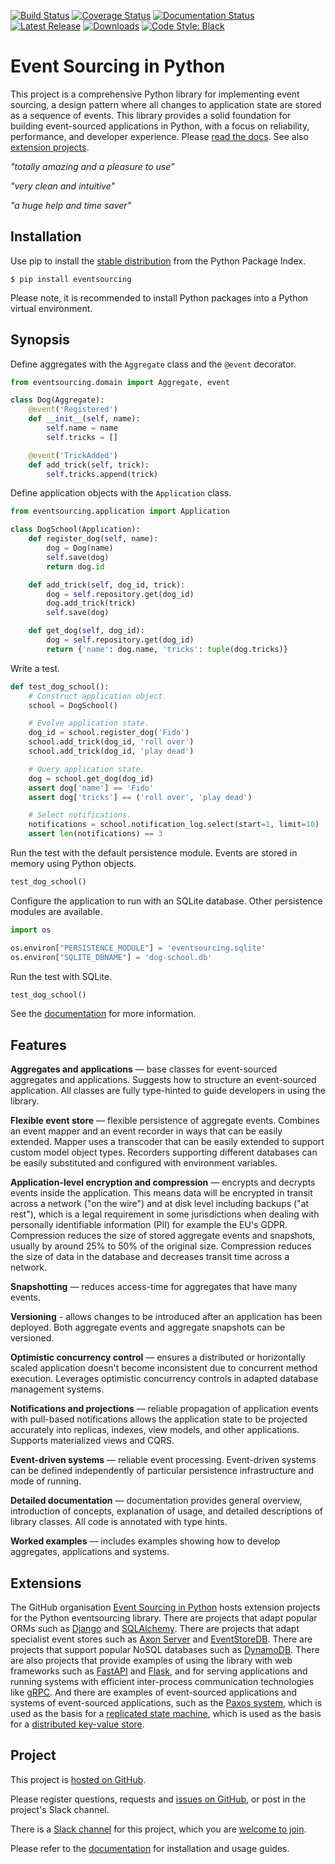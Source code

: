 [![Build Status](https://github.com/pyeventsourcing/eventsourcing/actions/workflows/runtests.yaml/badge.svg?branch=9.4)](https://github.com/pyeventsourcing/eventsourcing)
[![Coverage Status](https://coveralls.io/repos/github/pyeventsourcing/eventsourcing/badge.svg?branch=main)](https://coveralls.io/github/pyeventsourcing/eventsourcing?branch=main)
[![Documentation Status](https://readthedocs.org/projects/eventsourcing/badge/?version=stable)](https://eventsourcing.readthedocs.io/en/stable/)
[![Latest Release](https://badge.fury.io/py/eventsourcing.svg)](https://pypi.org/project/eventsourcing/)
[![Downloads](https://static.pepy.tech/personalized-badge/eventsourcing?period=total&units=international_system&left_color=grey&right_color=brightgreen&left_text=downloads)](https://pypistats.org/packages/eventsourcing)
[![Code Style: Black](https://img.shields.io/badge/code%20style-black-000000.svg)](https://github.com/psf/black)


# Event Sourcing in Python

This project is a comprehensive Python library for implementing event sourcing, a design pattern where all
changes to application state are stored as a sequence of events. This library provides a solid foundation
for building event-sourced applications in Python, with a focus on reliability, performance, and developer
experience. Please [read the docs](https://eventsourcing.readthedocs.io/). See also [extension projects](https://github.com/pyeventsourcing).

*"totally amazing and a pleasure to use"*

*"very clean and intuitive"*

*"a huge help and time saver"*


## Installation

Use pip to install the [stable distribution](https://pypi.org/project/eventsourcing/)
from the Python Package Index.

    $ pip install eventsourcing

Please note, it is recommended to install Python
packages into a Python virtual environment.


## Synopsis

Define aggregates with the `Aggregate` class and the `@event` decorator.

```python
from eventsourcing.domain import Aggregate, event

class Dog(Aggregate):
    @event('Registered')
    def __init__(self, name):
        self.name = name
        self.tricks = []

    @event('TrickAdded')
    def add_trick(self, trick):
        self.tricks.append(trick)
```

Define application objects with the `Application` class.

```python
from eventsourcing.application import Application

class DogSchool(Application):
    def register_dog(self, name):
        dog = Dog(name)
        self.save(dog)
        return dog.id

    def add_trick(self, dog_id, trick):
        dog = self.repository.get(dog_id)
        dog.add_trick(trick)
        self.save(dog)

    def get_dog(self, dog_id):
        dog = self.repository.get(dog_id)
        return {'name': dog.name, 'tricks': tuple(dog.tricks)}
```

Write a test.

```python
def test_dog_school():
    # Construct application object.
    school = DogSchool()

    # Evolve application state.
    dog_id = school.register_dog('Fido')
    school.add_trick(dog_id, 'roll over')
    school.add_trick(dog_id, 'play dead')

    # Query application state.
    dog = school.get_dog(dog_id)
    assert dog['name'] == 'Fido'
    assert dog['tricks'] == ('roll over', 'play dead')

    # Select notifications.
    notifications = school.notification_log.select(start=1, limit=10)
    assert len(notifications) == 3
```

Run the test with the default persistence module. Events are stored
in memory using Python objects.

```python
test_dog_school()
```

Configure the application to run with an SQLite database. Other persistence modules are available.

```python
import os

os.environ["PERSISTENCE_MODULE"] = 'eventsourcing.sqlite'
os.environ["SQLITE_DBNAME"] = 'dog-school.db'
```

Run the test with SQLite.

```python
test_dog_school()
```

See the [documentation](https://eventsourcing.readthedocs.io/) for more information.


## Features

**Aggregates and applications** — base classes for event-sourced aggregates
and applications. Suggests how to structure an event-sourced application. All
classes are fully type-hinted to guide developers in using the library.

**Flexible event store** — flexible persistence of aggregate events. Combines
an event mapper and an event recorder in ways that can be easily extended.
Mapper uses a transcoder that can be easily extended to support custom
model object types. Recorders supporting different databases can be easily
substituted and configured with environment variables.

**Application-level encryption and compression** — encrypts and decrypts events inside the
application. This means data will be encrypted in transit across a network ("on the wire")
and at disk level including backups ("at rest"), which is a legal requirement in some
jurisdictions when dealing with personally identifiable information (PII) for example
the EU's GDPR. Compression reduces the size of stored aggregate events and snapshots, usually
by around 25% to 50% of the original size. Compression reduces the size of data
in the database and decreases transit time across a network.

**Snapshotting** — reduces access-time for aggregates that have many events.

**Versioning** - allows changes to be introduced after an application
has been deployed. Both aggregate events and aggregate snapshots can be versioned.

**Optimistic concurrency control** — ensures a distributed or horizontally scaled
application doesn't become inconsistent due to concurrent method execution. Leverages
optimistic concurrency controls in adapted database management systems.

**Notifications and projections** — reliable propagation of application
events with pull-based notifications allows the application state to be
projected accurately into replicas, indexes, view models, and other applications.
Supports materialized views and CQRS.

**Event-driven systems** — reliable event processing. Event-driven systems
can be defined independently of particular persistence infrastructure and mode of
running.

**Detailed documentation** — documentation provides general overview, introduction
of concepts, explanation of usage, and detailed descriptions of library classes.
All code is annotated with type hints.

**Worked examples** — includes examples showing how to develop aggregates, applications
and systems.


## Extensions

The GitHub organisation
[Event Sourcing in Python](https://github.com/pyeventsourcing)
hosts extension projects for the Python eventsourcing library.
There are projects that adapt popular ORMs such as
[Django](https://github.com/pyeventsourcing/eventsourcing-django#readme)
and [SQLAlchemy](https://github.com/pyeventsourcing/eventsourcing-sqlalchemy#readme).
There are projects that adapt specialist event stores such as
[Axon Server](https://github.com/pyeventsourcing/eventsourcing-axonserver#readme) and
[EventStoreDB](https://github.com/pyeventsourcing/eventsourcing-eventstoredb#readme).
There are projects that support popular NoSQL databases such as
[DynamoDB](https://github.com/pyeventsourcing/eventsourcing-dynamodb#readme).
There are also projects that provide examples of using the
library with web frameworks such as
[FastAPI](https://github.com/pyeventsourcing/example-fastapi#readme)
and [Flask](https://github.com/pyeventsourcing/example-flask#readme),
and for serving applications and running systems with efficient
inter-process communication technologies like [gRPC](https://github.com/pyeventsourcing/eventsourcing-grpc#readme).
And there are examples of event-sourced applications and systems
of event-sourced applications, such as the
[Paxos system](https://github.com/pyeventsourcing/example-paxos#readme),
which is used as the basis for a
[replicated state machine](https://github.com/pyeventsourcing/example-paxos/tree/master/replicatedstatemachine),
which is used as the basis for a
[distributed key-value store](https://github.com/pyeventsourcing/example-paxos/tree/master/keyvaluestore).

## Project

This project is [hosted on GitHub](https://github.com/pyeventsourcing/eventsourcing).

Please register questions, requests and
[issues on GitHub](https://github.com/pyeventsourcing/eventsourcing/issues),
or post in the project's Slack channel.

There is a [Slack channel](https://join.slack.com/t/eventsourcinginpython/shared_invite/zt-3hogb36o-LCvKd4Rz8JMALoLSl_pQ8g)
for this project, which you are [welcome to join](https://join.slack.com/t/eventsourcinginpython/shared_invite/zt-3hogb36o-LCvKd4Rz8JMALoLSl_pQ8g).

Please refer to the [documentation](https://eventsourcing.readthedocs.io/) for installation and usage guides.

